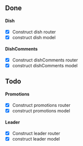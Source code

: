 
## Done

#### Dish
- [x] Construct dish router
- [x] construct dish model

#### DishComments
- [x] Construct dishComments router
- [x] construct dishComments model

## Todo

#### Promotions
- [x] Construct promotions router
- [x] construct promotions model

#### Leader
- [x] Construct leader router
- [x] construct leader model